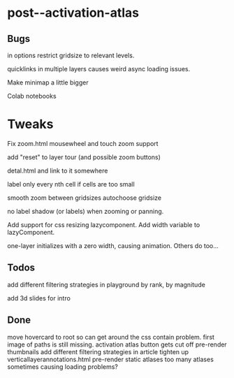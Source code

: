 # post--activation-atlas

## Bugs

in options restrict gridsize to relevant levels.

quicklinks in multiple layers causes weird async loading issues.

Make minimap a little bigger

Colab notebooks

# Tweaks

Fix zoom.html
mousewheel and touch zoom support

add "reset" to layer tour (and possible zoom buttons)

detal.html and link to it somewhere

label only every nth cell if cells are too small

smooth zoom between gridsizes
autochoose gridsize

no label shadow (or labels) when zooming or panning.

Add support for css resizing lazycomponent.
Add width variable to lazyComponent.

one-layer initializes with a zero width, causing animation. Others do too...

## Todos

add different filtering strategies in playground
by rank, by magnitude

add 3d slides for intro

## Done
move hovercard to root so can get around the css contain problem.
first image of paths is still missing.
activation atlas button gets cut off
pre-render thumbnails
add different filtering strategies in article
tighten up verticallayerannotations.html
pre-render static atlases
too many atlases sometimes causing loading problems?

